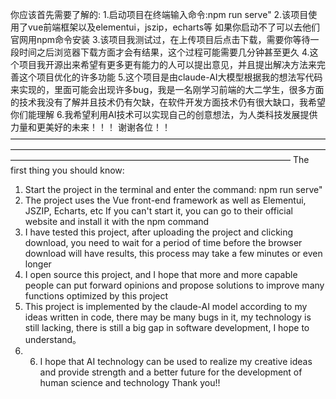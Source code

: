你应该首先需要了解的:
1.启动项目在终端输入命令:npm run serve"
2.该项目使用了vue前端框架以及elementui，jszip，echarts等
如果你启动不了可以去他们官网用npm命令安装
3.该项目我测试过，在上传项目后点击下载，需要你等待一段时间之后浏览器下载方面才会有结果，这个过程可能需要几分钟甚至更久
4.这个项目我开源出来希望有更多更有能力的人可以提出意见，并且提出解决方法来完善这个项目优化的许多功能
5.这个项目是由claude-AI大模型根据我的想法写代码来实现的，里面可能会出现许多bug，我是一名刚学习前端的大二学生，很多方面的技术我没有了解并且技术仍有欠缺，在软件开发方面技术仍有很大缺口，我希望你们能理解
6.我希望利用AI技术可以实现自己的创意想法，为人类科技发展提供力量和更美好的未来！！！
谢谢各位！！
————————————————————————————————————————————————————————————————————————————————————————————————————————
The first thing you should know:
1. Start the project in the terminal and enter the command: npm run serve"
2. The project uses the Vue front-end framework as well as Elementui, JSZIP, Echarts, etc
If you can't start it, you can go to their official website and install it with the npm command
3. I have tested this project, after uploading the project and clicking download, you need to wait for a period of time before the browser download will have results, this process may take a few minutes or even longer
4. I open source this project, and I hope that more and more capable people can put forward opinions and propose solutions to improve many functions optimized by this project
5. This project is implemented by the claude-AI model according to my ideas written in code, there may be many bugs in it, my technology is still lacking, there is still a big gap in software development, I hope to understand。
6. 6. I hope that AI technology can be used to realize my creative ideas and provide strength and a better future for the development of human science and technology
Thank you!!
